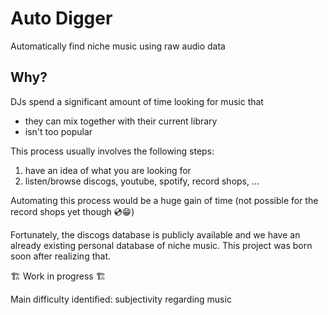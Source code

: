# Auto Digger

Automatically find niche music using raw audio data

## Why?

DJs spend a significant amount of time looking for music that
- they can mix together with their current library
- isn't too popular

This process usually involves the following steps:
1. have an idea of what you are looking for
2. listen/browse discogs, youtube, spotify, record shops, ...

Automating this process would be a huge gain of time (not possible for the record shops yet though 💿😁)

Fortunately, the discogs database is publicly available and we have an already existing personal database of niche music. This project was born soon after realizing that.

🏗️ Work in progress 🏗️

Main difficulty identified: subjectivity regarding music

